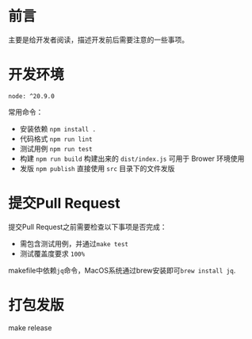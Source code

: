# 前言
主要是给开发者阅读，描述开发前后需要注意的一些事项。

# 开发环境

    node: ^20.9.0

常用命令：
- 安装依赖 `npm install .`
- 代码格式 `npm run lint`
- 测试用例 `npm run test`
- 构建 `npm run build` 构建出来的 `dist/index.js` 可用于 Brower 环境使用
- 发版 `npm publish` 直接使用 `src` 目录下的文件发版

# 提交Pull Request
提交Pull Request之前需要检查以下事项是否完成：
- 需包含测试用例，并通过`make test`
- 测试覆盖度要求 `100%`

makefile中依赖`jq`命令，MacOS系统通过brew安装即可`brew install jq`.

# 打包发版

  make release
